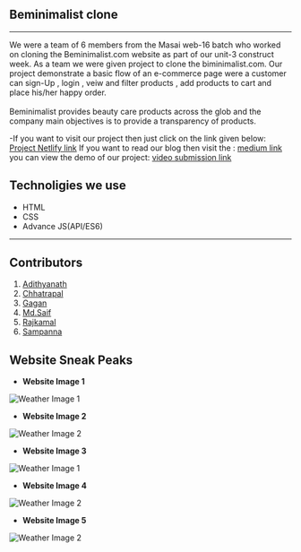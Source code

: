 ## Beminimalist clone
<hr>
We were a team of 6 members from the Masai web-16 batch who worked on cloning the Beminimalist.com website as part of our unit-3 construct week. As a team we were given project to clone the biminimalist.com. Our project demonstrate a basic flow of an e-commerce page were a customer can sign-Up , login , veiw and filter products , add products to cart and place his/her happy order. 
<br><br>
Beminimalist  provides beauty care products across the glob and the company main objectives is to provide a transparency of products.

-If you want to visit our project then just click on the link given below:
[Project Netlify link](https://be-minimalist-clone-eb6e54.netlify.app/)
If you want to read our blog then visit the :
[medium link](https://link.medium.com/pmtnRxX8Tob)
you can view the demo of our project:
[video submission link](https://drive.google.com/file/d/1H4T3LSI2wkLnmjz0OOlquxhPRLpPMFSc/view?usp=sharing)


## Technoligies we use 
<!--  -->
- HTML
- CSS
- Advance JS(API/ES6)

---
## Contributors
1. [Adithyanath](https://github.com/Adithyanathkv)
2. [Chhatrapal](https://github.com/Chhattoo25)
3. [Gagan](https://github.com/gaganrajput7)
4. [Md.Saif](https://github.com/Saif-herry)
5. [Rajkamal](https://github.com/kamalvinjamoori/beminimalist-clone)
6. [Sampanna](https://github.com/Sam01-dev)


## Website Sneak Peaks

- **Website Image 1**

![Weather Image 1](./snip/snip1.jpeg?raw=true)

- **Website Image 2**

![Weather Image 2](./snip/snip2.jpeg?raw=true)

- **Website Image 3**

![Weather Image 1](./snip/snip3.jpeg?raw=true)

- **Website Image 4**

![Weather Image 2](./snip/snip4.jpeg?raw=true)

- **Website Image 5**

![Weather Image 2](./snip/snip5.png?raw=true)
